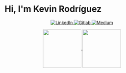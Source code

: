 # Hi, I'm Kevin Rodríguez

<p align="center">
    <a href="https://www.linkedin.com/in/kevyder">
        <img src="https://img.shields.io/badge/LinkedIn--_.svg?style=social&logo=linkedin" alt="LinkedIn" />
    </a>
    <a href="https://gitlab.com/kevyder">
        <img src="https://img.shields.io/badge/logo-gitlab-blue?logo=gitlab" alt="Gitlab" />
    </a>
    <a href="https://medium.com/@kevyder">
        <img src="https://img.shields.io/badge/Medium-kevyder-lightgrey" alt="Medium" />
    </a>
</p>

<div align="center">
    <a href="https://github.com/kevyder/">
        <img height=125 align="center" src="https://github-readme-stats.anuraghazra1.vercel.app/api?username=kevyder&show_icons=false&hide=issues&line_height=24" />
    </a>
    <a href="https://github.com/kevyder?tab=repositories">
        <img height=125 align="center" src="https://github-readme-stats.anuraghazra1.vercel.app/api/top-langs/?username=kevyder&layout=compact&langs_count=6" />
    </a>
</div>




